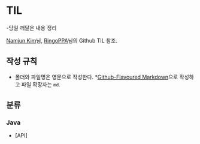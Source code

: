 # TIL
 
 -당일 깨달은 내용 정리

[Namjun Kim](https://github.com/namjunemy)님, [RingoPPA](https://github.com/ksu3101)님의 Github TIL 참조.

## 작성 규칙

* 폴더와 파일명은 영문으로 작성한다.
*[Github-Flavoured Markdown](https://guides.github.com/features/mastering-markdown/)으로 작성하고 파일 확장자는 `md`. 

## 분류

### Java

* [API]
